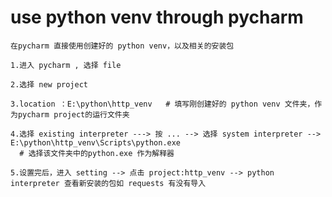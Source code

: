 # use python venv through pycharm

    在pycharm 直接使用创建好的 python venv，以及相关的安装包
    
    1.进入 pycharm , 选择 file
    
    2.选择 new project
    
    3.location ：E:\python\http_venv   # 填写刚创建好的 python venv 文件夹，作为pycharm project的运行文件夹
    
    4.选择 existing interpreter ---> 按 ... --> 选择 system interpreter --> E:\python\http_venv\Scripts\python.exe   
      # 选择该文件夹中的python.exe 作为解释器
    
    5.设置完后，进入 setting --> 点击 project:http_venv --> python interpreter 查看新安装的包如 requests 有没有导入
      
